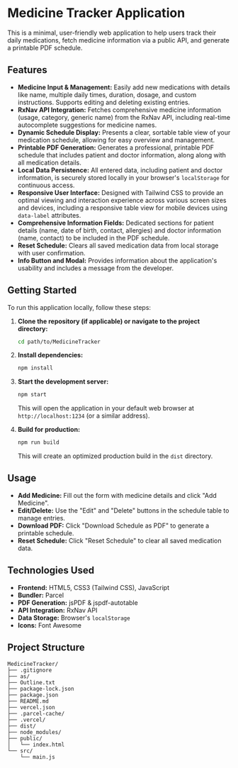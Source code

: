 # Medicine Tracker Application

This is a minimal, user-friendly web application to help users track their daily medications, fetch medicine information via a public API, and generate a printable PDF schedule.

## Features

- **Medicine Input & Management:** Easily add new medications with details like name, multiple daily times, duration, dosage, and custom instructions. Supports editing and deleting existing entries.
- **RxNav API Integration:** Fetches comprehensive medicine information (usage, category, generic name) from the RxNav API, including real-time autocomplete suggestions for medicine names.
- **Dynamic Schedule Display:** Presents a clear, sortable table view of your medication schedule, allowing for easy overview and management.
- **Printable PDF Generation:** Generates a professional, printable PDF schedule that includes patient and doctor information, along along with all medication details.
- **Local Data Persistence:** All entered data, including patient and doctor information, is securely stored locally in your browser's `localStorage` for continuous access.
- **Responsive User Interface:** Designed with Tailwind CSS to provide an optimal viewing and interaction experience across various screen sizes and devices, including a responsive table view for mobile devices using `data-label` attributes.
- **Comprehensive Information Fields:** Dedicated sections for patient details (name, date of birth, contact, allergies) and doctor information (name, contact) to be included in the PDF schedule.
- **Reset Schedule:** Clears all saved medication data from local storage with user confirmation.
- **Info Button and Modal:** Provides information about the application's usability and includes a message from the developer.

## Getting Started

To run this application locally, follow these steps:

1.  **Clone the repository (if applicable) or navigate to the project directory:**

    ```bash
    cd path/to/MedicineTracker
    ```

2.  **Install dependencies:**

    ```bash
    npm install
    ```

3.  **Start the development server:**

    ```bash
    npm start
    ```

    This will open the application in your default web browser at `http://localhost:1234` (or a similar address).

4.  **Build for production:**

    ```bash
    npm run build
    ```

    This will create an optimized production build in the `dist` directory.

## Usage

- **Add Medicine:** Fill out the form with medicine details and click "Add Medicine".
- **Edit/Delete:** Use the "Edit" and "Delete" buttons in the schedule table to manage entries.
- **Download PDF:** Click "Download Schedule as PDF" to generate a printable schedule.
- **Reset Schedule:** Click "Reset Schedule" to clear all saved medication data.

## Technologies Used

- **Frontend:** HTML5, CSS3 (Tailwind CSS), JavaScript
- **Bundler:** Parcel
- **PDF Generation:** jsPDF & jspdf-autotable
- **API Integration:** RxNav API
- **Data Storage:** Browser's `localStorage`
- **Icons:** Font Awesome

## Project Structure

```
MedicineTracker/
├── .gitignore
├── as/
├── Outline.txt
├── package-lock.json
├── package.json
├── README.md
├── vercel.json
├── .parcel-cache/
├── .vercel/
├── dist/
├── node_modules/
├── public/
│   └── index.html
└── src/
    └── main.js
```
